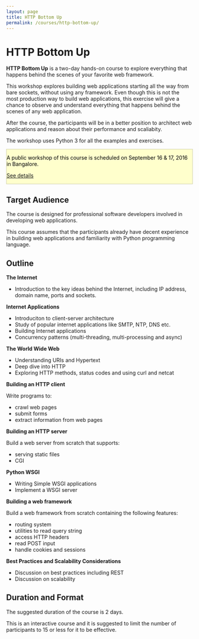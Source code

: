 ```yaml
---
layout: page
title: HTTP Bottom Up
permalink: /courses/http-bottom-up/
---
```


# HTTP Bottom Up

<strong>HTTP Bottom Up</strong> is a two-day hands-on course to explore everything that happens behind the scenes of your favorite web framework.

This workshop explores building web applications starting all the way from bare sockets, without using any framework. Even though this is not the most production way to build web applications, this exercise will give a chance to observe and understand everything that
happens behind the scenes of any web application.

After the course, the participants will be in a better position to architect web applications and reason about their performance and scaliabity.</p>

The workshop uses Python 3 for all the examples and exercises.

<div class="alert alert-info" style="background: #ffc; color: black; border: 1px solid #cca;">
<p>A public workshop of this course is scheduled on September 16 & 17, 2016 in Bangalore.</p>

<p><a class="btn btn-primary" href="/workshops/2016/http-bottom-up/">See details</a></p>
</div>

## Target Audience

The course is designed for professional software developers involved in developing web applications.

This course assumes that the participants already have decent experience in building web applications and familiarity with Python programming language.

## Outline

**The Internet**

- Introduction to the key ideas behind the Internet, including IP address,
  domain name, ports and sockets.

**Internet Applications**

- Introduciton to client-server architecture
- Study of popular internet applications like SMTP, NTP, DNS etc. 
- Building Internet applications
- Concurrency patterns (multi-threading, multi-processing and async)

**The World Wide Web**

- Understanding URIs and Hypertext
- Deep dive into HTTP
- Exploring HTTP methods, status codes and using curl and netcat

**Building an HTTP client**

Write programs to:

* crawl web pages 
* submit forms
* extract information from web pages

**Building an HTTP server**

Build a web server from scratch that supports:

- serving static files
- CGI

**Python WSGI**

- Writing Simple WSGI applications
- Implement a WSGI server

**Building a web framework**

Build a web framework from scratch containing the following features:

- routing system
- utilities to read query string
- access HTTP headers
- read POST input
- handle cookies and sessions

**Best Practices and Scalability Considerations**

- Discussion on best practices including REST
- Discussion on scalability

## Duration and Format

The suggested duration of the course is 2 days. 

This is an interactive course and it is suggested to limit the number of
participants to 15 or less for it to be effective.

